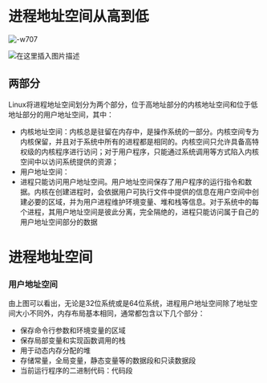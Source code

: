 # 进程地址空间从高到低

![-w707](https://img-blog.csdnimg.cn/2020060700313756.png?x-oss-process=image/watermark,type_ZmFuZ3poZW5naGVpdGk,shadow_10,text_aHR0cHM6Ly9ibG9nLmNzZG4ubmV0L2FueWVnb25nanVlempk,size_16,color_FFFFFF,t_70)

![在这里插入图片描述](https://img-blog.csdnimg.cn/15841202b5214418bddfeeace9132446.png#pic_center)

## 两部分



Linux将进程地址空间划分为两个部分，位于高地址部分的内核地址空间和位于低地址部分的用户地址空间，其中：

- 内核地址空间：内核总是驻留在内存中，是操作系统的一部分。内核空间专为内核保留，并且对于系统中所有的进程都是相同的。内核空间只允许具备高特权级的内核程序进行访问；对于用户程序，只能通过系统调用等方式陷入内核空间中以访问系统提供的资源；
- 用户地址空间：
- 进程只能访问用户地址空间。用户地址空间保存了用户程序的运行指令和数据。内核在创建进程时，会依据用户可执行文件中提供的信息在用户空间中创建必要的区域，并为用户进程维护环境变量、堆和栈等信息。对于系统中的每个进程，其用户地址空间是彼此分离，完全隔绝的，进程只能访问属于自己的用户地址空间部分的数据

# 进程地址空间

### 用户地址空间

由上图可以看出，无论是32位系统或是64位系统，进程用户地址空间除了地址空间大小不同外，内存布局基本相同，通常都包含以下几个部分：

- 保存命令行参数和环境变量的区域
- 保存局部变量和实现函数调用的栈
- 用于动态内存分配的堆
- 存储常量，全局变量，静态变量等的数据段和只读数据段
- 当前运行程序的二进制代码：代码段